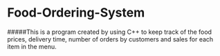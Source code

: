 # Food-Ordering-System

#####This is a program created by using C++ to keep track of the food prices, delivery time, number of orders by customers and sales for each item in the menu.

